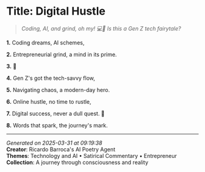 # Title: Digital Hustle

> *Coding, AI, and grind, oh my! 💻💸 Is this a Gen Z tech fairytale?*

**1.** Coding dreams, AI schemes,


**2.** Entrepreneurial grind, a mind in its prime.


**3.** 🤖️


**4.** Gen Z's got the tech-savvy flow,


**5.** Navigating chaos, a modern-day hero.


**6.** Online hustle, no time to rustle,


**7.** Digital success, never a dull quest. 💼


**8.** Words that spark, the journey's mark.



---

*Generated on 2025-03-31 at 09:19:38*  
**Creator**: Ricardo Barroca's AI Poetry Agent  
**Themes**: Technology and AI • Satirical Commentary • Entrepreneur  
**Collection**: A journey through consciousness and reality